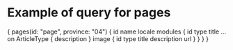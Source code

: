 # Example of query for pages

{
  pages(id: "page", province: "04") {
    id
    name
    locale
    modules {
      id
      type
      title
      ... on ArticleType {
        description
      }
      image {
        id
        type
        title
        description
        url
      }
    }
  }
}
